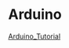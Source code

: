 <h1> Arduino </h1>

[Arduino_Tutorial](https://www.youtube.com/playlist?list=PLS1QulWo1RIYUOtZVqcBMELUl9H2und-F)

